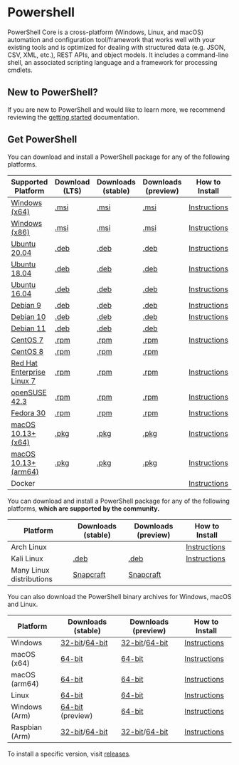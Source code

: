 # Powershell

PowerShell Core is a cross-platform (Windows, Linux, and macOS) automation and configuration tool/framework that works well with your existing tools and is optimized
for dealing with structured data (e.g. JSON, CSV, XML, etc.), REST APIs, and object models.
It includes a command-line shell, an associated scripting language and a framework for processing cmdlets.

## New to PowerShell?

If you are new to PowerShell and would like to learn more, we recommend reviewing the [getting started][] documentation.

[getting started]: https://github.com/PowerShell/PowerShell/tree/master/docs/learning-powershell

## Get PowerShell

You can download and install a PowerShell package for any of the following platforms.

| Supported Platform                         | Download (LTS)          | Downloads (stable)      | Downloads (preview)   | How to Install                |
| -------------------------------------------| ------------------------| ------------------------| ----------------------| ------------------------------|
| [Windows (x64)][corefx-win]                | [.msi][lts-windows-64]  | [.msi][rl-windows-64]   | [.msi][pv-windows-64] | [Instructions][in-windows]    |
| [Windows (x86)][corefx-win]                | [.msi][lts-windows-86]  | [.msi][rl-windows-86]   | [.msi][pv-windows-86] | [Instructions][in-windows]    |
| [Ubuntu 20.04][corefx-linux]               | [.deb][lts-deb]         | [.deb][rl-ubuntu20]     | [.deb][pv-deb]        | [Instructions][in-ubuntu20]   |
| [Ubuntu 18.04][corefx-linux]               | [.deb][lts-deb]         | [.deb][rl-ubuntu18]     | [.deb][pv-deb]        | [Instructions][in-ubuntu18]   |
| [Ubuntu 16.04][corefx-linux]               | [.deb][lts-deb]         | [.deb][rl-ubuntu16]     | [.deb][pv-deb]        | [Instructions][in-ubuntu16]   |
| [Debian 9][corefx-linux]                   | [.deb][lts-deb]         | [.deb][rl-debian9]      | [.deb][pv-deb]        | [Instructions][in-deb9]       |
| [Debian 10][corefx-linux]                  | [.deb][lts-deb]         | [.deb][rl-debian10]     | [.deb][pv-deb]        | [Instructions][in-deb9]       |
| [Debian 11][corefx-linux]                  | [.deb][lts-deb]         | [.deb][rl-debian11]     | [.deb][pv-deb]        |                               |
| [CentOS 7][corefx-linux]                   | [.rpm][lts-rh]          | [.rpm][rl-centos]       | [.rpm][pv-rpm]        | [Instructions][in-centos]     |
| [CentOS 8][corefx-linux]                   | [.rpm][lts-rh]          | [.rpm][rl-centos8]      | [.rpm][pv-rpm]        |                               |
| [Red Hat Enterprise Linux 7][corefx-linux] | [.rpm][lts-rh]          | [.rpm][rl-centos]       | [.rpm][pv-rpm]        | [Instructions][in-rhel7]      |
| [openSUSE 42.3][corefx-linux]              | [.rpm][lts-rh]          | [.rpm][rl-centos]       | [.rpm][pv-rpm]        | [Instructions][in-opensuse]   |
| [Fedora 30][corefx-linux]                  | [.rpm][lts-rh]          | [.rpm][rl-centos]       | [.rpm][pv-rpm]        | [Instructions][in-fedora]     |
| [macOS 10.13+ (x64)][corefx-macos]         | [.pkg][lts-macos]       | [.pkg][rl-macos]        | [.pkg][pv-macos]      | [Instructions][in-macos]      |
| [macOS 10.13+ (arm64)][corefx-macos]       | [.pkg][lts-macos-arm64] | [.pkg][rl-macos-arm64]  | [.pkg][pv-macos-arm64]| [Instructions][in-macos]      |
| Docker                                     |                         |                         |                       | [Instructions][in-docker]     |

You can download and install a PowerShell package for any of the following platforms, **which are supported by the community.**

| Platform                 | Downloads (stable)      | Downloads (preview)           | How to Install                |
| -------------------------| ------------------------| ----------------------------- | ------------------------------|
| Arch Linux               |                         |                               | [Instructions][in-archlinux]  |
| Kali Linux               | [.deb][rl-ubuntu16]     | [.deb][pv-deb]           | [Instructions][in-kali]       |
| Many Linux distributions | [Snapcraft][rl-snap]    | [Snapcraft][pv-snap]          |                               |

You can also download the PowerShell binary archives for Windows, macOS and Linux.

| Platform       | Downloads (stable)                                  | Downloads (preview)                             | How to Install                                 |
| ---------------| --------------------------------------------------- | ------------------------------------------------| -----------------------------------------------|
| Windows        | [32-bit][rl-winx86-zip]/[64-bit][rl-winx64-zip]     | [32-bit][pv-winx86-zip]/[64-bit][pv-winx64-zip] | [Instructions][in-windows-zip]                 |
| macOS (x64)    | [64-bit][rl-macos-tar]                              | [64-bit][pv-macos-tar]                          | [Instructions][in-tar-macos]                   |
| macOS (arm64)  | [64-bit][rl-macos-tar-arm64]                        | [64-bit][pv-macos-tar-arm64]                    | [Instructions][in-tar-macos]                   |
| Linux          | [64-bit][rl-linux-tar]                              | [64-bit][pv-linux-tar]                          | [Instructions][in-tar-linux]                   |
| Windows (Arm)  | [64-bit][rl-winarm64] (preview)                     | [64-bit][pv-winarm64]                           | [Instructions][in-arm]                         |
| Raspbian (Arm) | [32-bit][rl-arm32]/[64-bit][rl-arm64]               | [32-bit][pv-arm32]/[64-bit][pv-arm64]           | [Instructions][in-raspbian]                    |

[lts-windows-86]: https://github.com/PowerShell/PowerShell/releases/download/v7.2.2/PowerShell-7.2.2-win-x86.msi
[lts-windows-64]: https://github.com/PowerShell/PowerShell/releases/download/v7.2.2/PowerShell-7.2.2-win-x64.msi
[lts-deb]: https://github.com/PowerShell/PowerShell/releases/download/v7.2.2/powershell-lts_7.2.2-1.deb_amd64.deb
[lts-rh]: https://github.com/PowerShell/PowerShell/releases/download/v7.2.2/powershell-lts-7.2.2-1.rh.x86_64.rpm
[lts-macos]: https://github.com/PowerShell/PowerShell/releases/download/v7.2.2/powershell-lts-7.2.2-osx-x64.pkg
[lts-macos-arm64]: https://github.com/PowerShell/PowerShell/releases/download/v7.2.2/powershell-lts-7.2.2-osx-arm64.pkg

[rl-windows-64]: https://github.com/PowerShell/PowerShell/releases/download/v7.2.2/PowerShell-7.2.2-win-x64.msi
[rl-windows-86]: https://github.com/PowerShell/PowerShell/releases/download/v7.2.2/PowerShell-7.2.2-win-x86.msi
[rl-ubuntu20]: https://github.com/PowerShell/PowerShell/releases/download/v7.2.2/powershell_7.2.2-1.deb_amd64.deb
[rl-ubuntu18]: https://github.com/PowerShell/PowerShell/releases/download/v7.2.2/powershell_7.2.2-1.deb_amd64.deb
[rl-ubuntu16]: https://github.com/PowerShell/PowerShell/releases/download/v7.2.2/powershell_7.2.2-1.deb_amd64.deb
[rl-debian9]: https://github.com/PowerShell/PowerShell/releases/download/v7.2.2/powershell_7.2.2-1.deb_amd64.deb
[rl-debian10]: https://github.com/PowerShell/PowerShell/releases/download/v7.2.2/powershell_7.2.2-1.deb_amd64.deb
[rl-debian11]: https://github.com/PowerShell/PowerShell/releases/download/v7.2.2/powershell_7.2.2-1.deb_amd64.deb
[rl-centos]: https://github.com/PowerShell/PowerShell/releases/download/v7.2.2/powershell-7.2.2-1.rh.x86_64.rpm
[rl-centos8]: https://github.com/PowerShell/PowerShell/releases/download/v7.2.2/powershell-7.2.2-1.rh.x86_64.rpm
[rl-macos]: https://github.com/PowerShell/PowerShell/releases/download/v7.2.2/powershell-7.2.2-osx-x64.pkg
[rl-macos-arm64]: https://github.com/PowerShell/PowerShell/releases/download/v7.2.2/powershell-7.2.2-osx-arm64.pkg
[rl-winarm64]: https://github.com/PowerShell/PowerShell/releases/download/v7.2.2/PowerShell-7.2.2-win-arm64.zip
[rl-winx86-zip]: https://github.com/PowerShell/PowerShell/releases/download/v7.2.2/PowerShell-7.2.2-win-x86.zip
[rl-winx64-zip]: https://github.com/PowerShell/PowerShell/releases/download/v7.2.2/PowerShell-7.2.2-win-x64.zip
[rl-macos-tar]: https://github.com/PowerShell/PowerShell/releases/download/v7.2.2/powershell-7.2.2-osx-x64.tar.gz
[rl-macos-tar-arm64]: https://github.com/PowerShell/PowerShell/releases/download/v7.2.2/powershell-7.2.2-osx-arm64.tar.gz
[rl-linux-tar]: https://github.com/PowerShell/PowerShell/releases/download/v7.2.2/powershell-7.2.2-linux-x64.tar.gz
[rl-arm32]: https://github.com/PowerShell/PowerShell/releases/download/v7.2.2/powershell-7.2.2-linux-arm32.tar.gz
[rl-arm64]: https://github.com/PowerShell/PowerShell/releases/download/v7.2.2/powershell-7.2.2-linux-arm64.tar.gz
[rl-snap]: https://snapcraft.io/powershell

[pv-windows-64]: https://github.com/PowerShell/PowerShell/releases/download/v7.3.0-preview.3/PowerShell-7.3.0-preview.3-win-x64.msi
[pv-windows-86]: https://github.com/PowerShell/PowerShell/releases/download/v7.3.0-preview.3/PowerShell-7.3.0-preview.3-win-x86.msi
[pv-deb]: https://github.com/PowerShell/PowerShell/releases/download/v7.3.0-preview.3/powershell-preview_7.3.0-preview.3-1.deb_amd64.deb
[pv-rpm]: https://github.com/PowerShell/PowerShell/releases/download/v7.3.0-preview.3/powershell-preview-7.3.0_preview.3-1.rh.x86_64.rpm
[pv-macos]: https://github.com/PowerShell/PowerShell/releases/download/v7.3.0-preview.3/powershell-7.3.0-preview.3-osx-x64.pkg
[pv-macos-arm64]: https://github.com/PowerShell/PowerShell/releases/download/v7.3.0-preview.3/powershell-7.3.0-preview.3-osx-arm64.pkg
[pv-winarm64]: https://github.com/PowerShell/PowerShell/releases/download/v7.3.0-preview.3/PowerShell-7.3.0-preview.3-win-arm64.zip
[pv-winx86-zip]: https://github.com/PowerShell/PowerShell/releases/download/v7.3.0-preview.3/PowerShell-7.3.0-preview.3-win-x86.zip
[pv-winx64-zip]: https://github.com/PowerShell/PowerShell/releases/download/v7.3.0-preview.3/PowerShell-7.3.0-preview.3-win-x64.zip
[pv-macos-tar]: https://github.com/PowerShell/PowerShell/releases/download/v7.3.0-preview.3/powershell-7.3.0-preview.3-osx-x64.tar.gz
[pv-macos-tar-arm64]: https://github.com/PowerShell/PowerShell/releases/download/v7.3.0-preview.3/powershell-7.3.0-preview.3-osx-arm64.tar.gz
[pv-linux-tar]: https://github.com/PowerShell/PowerShell/releases/download/v7.3.0-preview.3/powershell-7.3.0-preview.3-linux-x64.tar.gz
[pv-arm32]: https://github.com/PowerShell/PowerShell/releases/download/v7.3.0-preview.3/powershell-7.3.0-preview.3-linux-arm32.tar.gz
[pv-arm64]: https://github.com/PowerShell/PowerShell/releases/download/v7.3.0-preview.3/powershell-7.3.0-preview.3-linux-arm64.tar.gz
[pv-snap]: https://snapcraft.io/powershell-preview

[in-windows]: https://docs.microsoft.com/powershell/scripting/install/installing-powershell-core-on-windows
[in-ubuntu16]: https://docs.microsoft.com/powershell/scripting/install/installing-powershell-core-on-linux#ubuntu-1604
[in-ubuntu18]: https://docs.microsoft.com/powershell/scripting/install/installing-powershell-core-on-linux#ubuntu-1804
[in-ubuntu20]: https://docs.microsoft.com/powershell/scripting/install/installing-powershell-core-on-linux#ubuntu-2004
[in-deb9]: https://docs.microsoft.com/powershell/scripting/install/installing-powershell-core-on-linux#debian-9
[in-deb10]: https://docs.microsoft.com/powershell/scripting/install/installing-powershell-core-on-linux#debian-10
[in-centos]: https://docs.microsoft.com/powershell/scripting/install/installing-powershell-core-on-linux#centos-7
[in-rhel7]: https://docs.microsoft.com/powershell/scripting/install/installing-powershell-core-on-linux#red-hat-enterprise-linux-rhel-7
[in-opensuse]: https://docs.microsoft.com/powershell/scripting/install/installing-powershell-core-on-linux#opensuse
[in-fedora]: https://docs.microsoft.com/powershell/scripting/install/installing-powershell-core-on-linux#fedora
[in-archlinux]: https://docs.microsoft.com/powershell/scripting/install/installing-powershell-core-on-linux#arch-linux
[in-macos]: https://docs.microsoft.com/powershell/scripting/install/installing-powershell-core-on-macos
[in-docker]: https://github.com/PowerShell/PowerShell-Docker
[in-kali]: https://docs.microsoft.com/powershell/scripting/install/installing-powershell-core-on-linux#kali
[in-windows-zip]: https://docs.microsoft.com/powershell/scripting/install/installing-powershell-core-on-windows#zip
[in-tar-linux]: https://docs.microsoft.com/powershell/scripting/install/installing-powershell-core-on-linux#binary-archives
[in-tar-macos]: https://docs.microsoft.com/powershell/scripting/install/installing-powershell-core-on-macos#binary-archives
[in-raspbian]: https://docs.microsoft.com/powershell/scripting/install/installing-powershell-core-on-linux#raspbian
[in-arm]: https://docs.microsoft.com/powershell/scripting/install/powershell-core-on-arm
[corefx-win]:https://github.com/dotnet/core/blob/master/release-notes/3.0/3.0-supported-os.md#windows
[corefx-linux]:https://github.com/dotnet/core/blob/master/release-notes/3.0/3.0-supported-os.md#linux
[corefx-macos]:https://github.com/dotnet/core/blob/master/release-notes/3.0/3.0-supported-os.md#macos

To install a specific version, visit [releases](https://github.com/PowerShell/PowerShell/releases).